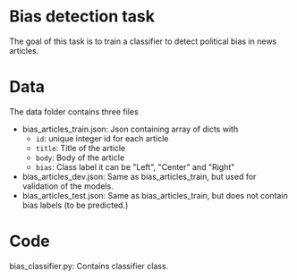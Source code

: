 # Bias detection task

The goal of this task is to train a classifier to detect political bias in news articles.

# Data

The data folder contains three files

- bias_articles_train.json: Json containing array of dicts with 
  - `id`: unique integer id for each article
  - `title`: Title of the article
  - `body`: Body of the article
  - `bias`: Class label it can be "Left", "Center" and "Right"
- bias_articles_dev.json: Same as bias_articles_train, but used for validation of the models.
- bias_articles_test.json: Same as bias_articles_train, but does not contain bias labels (to be predicted.)

# Code
bias_classifier.py: Contains classifier class.
